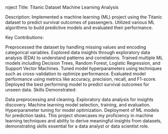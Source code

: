 roject Title: Titanic Dataset Machine Learning Analysis

Description: Implemented a machine learning (ML) project using the Titanic dataset to predict survival outcomes of passengers. Utilized various ML algorithms to build predictive models and evaluated their performance.

Key Contributions:

Preprocessed the dataset by handling missing values and encoding categorical variables.
Explored data insights through exploratory data analysis (EDA) to understand patterns and correlations.
Trained multiple ML models including Decision Trees, Random Forest, Logistic Regression, and Support Vector Machines.
Tuned model hyperparameters using techniques such as cross-validation to optimize performance.
Evaluated model performance using metrics like accuracy, precision, recall, and F1-score.
Deployed the best performing model to predict survival outcomes for unseen data.
Skills Demonstrated:

Data preprocessing and cleaning.
Exploratory data analysis for insights discovery.
Machine learning model selection, training, and evaluation.
Hyperparameter tuning for model optimization.
Deployment of ML models for prediction tasks.
This project showcases my proficiency in machine learning techniques and ability to derive meaningful insights from datasets, demonstrating skills essential for a data analyst or data scientist role.
